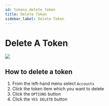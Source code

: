 ```yaml
---
id: tokens_delete_token
title: Delete Token
sidebar_label: Delete Token
---
```


# Delete A Token

![](/img/wallet/gif/tokens_delete.gif)

## How to delete a token

1. From the left-hand menu select `Accounts`
2. Click the token item which you want to delete
3. Click the `OPTIONS` button
4. Click the `YES DELETE` button

